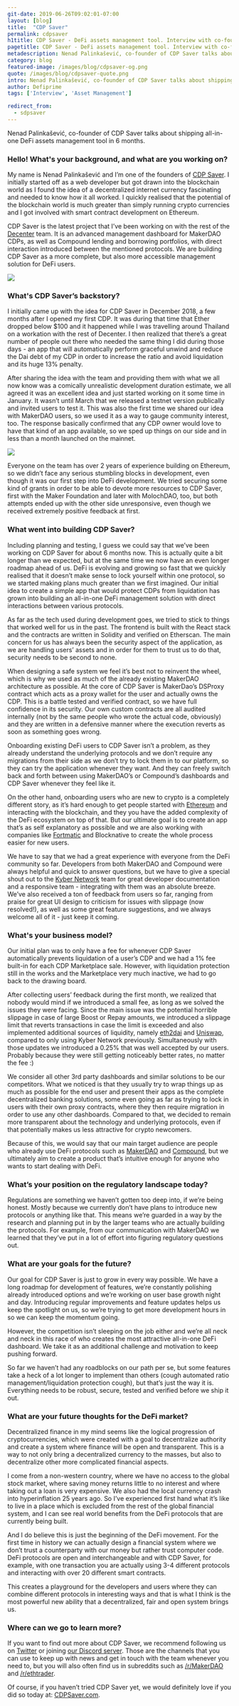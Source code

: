 ```yaml
---
git-date: 2019-06-26T09:02:01-07:00
layout: [blog]
title:  "CDP Saver"
permalink: cdpsaver
h1title: CDP Saver - DeFi assets management tool. Interview with co-founder, Nenad Palinkašević
pagetitle: CDP Saver - DeFi assets management tool. Interview with co-founder, Nenad Palinkašević. CDPSaver Review.
metadescription: Nenad Palinkašević, сo-founder of CDP Saver talks about shipping all-in-one DeFi assets management solution in 6 months.
category: blog
featured-image: /images/blog/cdpsaver-og.png
quote: /images/blog/cdpsaver-quote.png
intro: Nenad Palinkašević, сo-founder of CDP Saver talks about shipping all-in-one DeFi assets management tool in 6 months.
author: Defiprime
tags: ['Interview', 'Asset Management']

redirect_from:
  - sdpsaver
---
```

Nenad Palinkašević, сo-founder of CDP Saver talks about shipping all-in-one DeFi assets management tool in 6 months.

### Hello! What's your background, and what are you working on?

My name is Nenad Palinkašević and I’m one of the founders of [CDP Saver](https://cdpsaver.com). I initially started off as a web developer but got drawn into the blockchain world as I found the idea of a decentralized internet currency fascinating and needed to know how it all worked. I quickly realised that the potential of the blockchain world is much greater than simply running crypto currencies and I got involved with smart contract development on Ethereum.

CDP Saver is the latest project that I’ve been working on with the rest of the [Decenter](https://www.decenter.com/) team. It is an advanced management dashboard for MakerDAO CDPs, as well as Compound lending and borrowing portfolios, with direct interaction introduced between the mentioned protocols. We are building CDP Saver as a more complete, but also more accessible management solution for DeFi users.

![](/images/blog/cdpsaver1.png)

### What's CDP Saver’s backstory?

I initially came up with the idea for CDP Saver in December 2018, a few months after I opened my first CDP. It was during that time that Ether dropped below $100 and it happened while I was travelling around Thailand on a workation with the rest of Decenter. I then realized that there’s a great number of people out there who needed the same thing I did during those days - an app that will automatically perform graceful unwind and reduce the Dai debt of my CDP in order to increase the ratio and avoid liquidation and its huge 13% penalty.

After sharing the idea with the team and providing them with what we all now know was a comically unrealistic development duration estimate, we all agreed it was an excellent idea and just started working on it some time in January. It wasn’t until March that we released a testnet version publically and invited users to test it. This was also the first time we shared our idea with MakerDAO users, so we used it as a way to gauge community interest, too. The response basically confirmed that any CDP owner would love to have that kind of an app available, so we sped up things on our side and in less than a month launched on the mainnet.

![](/images/blog/cdpsaver2.png)

Everyone on the team has over 2 years of experience building on Ethereum, so we didn’t face any serious stumbling blocks in development, even though it was our first step into DeFi development. We tried securing some kind of grants in order to be able to devote more resources to CDP Saver, first with the Maker Foundation and later with MolochDAO, too, but both attempts ended up with the other side unresponsive, even though we received extremely positive feedback at first.

### What went into building CDP Saver?

Including planning and testing, I guess we could say that we’ve been working on CDP Saver for about 6 months now. This is actually quite a bit longer than we expected, but at the same time we now have an even longer roadmap ahead of us. DeFi is evolving and growing so fast that we quickly realised that it doesn’t make sense to lock yourself within one protocol, so we started making plans much greater than we first imagined. Our initial idea to create a simple app that would protect CDPs from liquidation has grown into building an all-in-one DeFi management solution with direct interactions between various protocols.

As far as the tech used during development goes, we tried to stick to things that worked well for us in the past. The frontend is built with the React stack and the contracts are written in Solidity and verified on Etherscan. The main concern for us has always been the security aspect of the application, as we are handling users’ assets and in order for them to trust us to do that, security needs to be second to none.

When designing a safe system we feel it’s best not to reinvent the wheel, which is why we used as much of the already existing MakerDAO architecture as possible. At the core of CDP Saver is MakerDao’s DSProxy contract which acts as a proxy wallet for the user and actually owns the CDP. This is a battle tested and verified contract, so we have full confidence in its security. Our own custom contracts are all audited internally (not by the same people who wrote the actual code, obviously) and they are written in a defensive manner where the execution reverts as soon as something goes wrong.

Onboarding existing DeFi users to CDP Saver isn’t a problem, as they already understand the underlying protocols and we don’t require any migrations from their side as we don’t try to lock them in to our platform, so they can try the application whenever they want. And they can freely switch back and forth between using MakerDAO’s or Compound’s dashboards and CDP Saver whenever they feel like it.

On the other hand, onboarding users who are new to crypto is a completely different story, as it’s hard enough to get people started with [Ethereum](/ethereum) and interacting with the blockchain, and they you have the added complexity of the DeFi ecosystem on top of that. But our ultimate goal is to create an app that’s as self explanatory as possible and we are also working with companies like [Fortmatic](/fortmatic) and Blocknative to create the whole process easier for new users.

We have to say that we had a great experience with everyone from the DeFi community so far. Developers from both MakerDAO and Compound were always helpful and quick to answer questions, but we have to give a special shout out to the [Kyber Network](/kyber-network) team for great developer documentation and a responsive team - integrating with them was an absolute breeze. We’ve also received a ton of feedback from users so far, ranging from praise for great UI design to criticism for issues with slippage (now resolved!), as well as some great feature suggestions, and we always welcome all of it - just keep it coming.

### What's your business model?

Our initial plan was to only have a fee for whenever CDP Saver automatically prevents liquidation of a user’s CDP and we had a 1% fee built-in for each CDP Marketplace sale. However, with liquidation protection still in the works and the Marketplace very much inactive, we had to go back to the drawing board.

After collecting users’ feedback during the first month, we realized that nobody would mind if we introduced a small fee, as long as we solved the issues they were facing. Since the main issue was the potential horrible slippage in case of large Boost or Repay amounts, we introduced a slippage limit that reverts transactions in case the limit is exceeded and also implemented additional sources of liquidity, namely [eth2dai](https://eth2dai.com/) and [Uniswap](https://uniswap.exchange/), compared to only using Kyber Network previously. Simultaneously with those updates we introduced a 0.25% that was well accepted by our users. Probably because they were still getting noticeably better rates, no matter the fee :)

We consider all other 3rd party dashboards and similar solutions to be our competitors. What we noticed is that they usually try to wrap things up as much as possible for the end user and present their apps as the complete decentralized banking solutions, some even going as far as trying to lock in users with their own proxy contracts, where they then require migration in order to use any other dashboards. Compared to that, we decided to remain more transparent about the technology and underlying protocols, even if that potentially makes us less attractive for crypto newcomers.

Because of this, we would say that our main target audience are people who already use DeFi protocols such as [MakerDAO](https://makerdao.com/en/) and [Compound](https://compound.finance), but we ultimately aim to create a product that’s intuitive enough for anyone who wants to start dealing with DeFi.

### What’s your position on the regulatory landscape today?

Regulations are something we haven’t gotten too deep into, if we’re being honest. Mostly because we currently don’t have plans to introduce new protocols or anything like that. This means we’re guarded in a way by the research and planning put in by the larger teams who are actually building the protocols. For example, from our communication with MakerDAO we learned that they’ve put in a lot of effort into figuring regulatory questions out.

### What are your goals for the future?

Our goal for CDP Saver is just to grow in every way possible. We have a long roadmap for development of features, we’re constantly polishing already introduced options and we’re working on user base growth night and day. Introducing regular improvements and feature updates helps us keep the spotlight on us, so we’re trying to get more development hours in so we can keep the momentum going.

However, the competition isn’t sleeping on the job either and we’re all neck and neck in this race of who creates the most attractive all-in-one DeFi dashboard. We take it as an additional challenge and motivation to keep pushing forward.

So far we haven’t had any roadblocks on our path per se, but some features take a heck of a lot longer to implement than others (cough automated ratio management/liquidation protection cough), but that’s just the way it is. Everything needs to be robust, secure, tested and verified before we ship it out.

### What are your future thoughts for the DeFi market?

Decentralized finance in my mind seems like the logical progression of cryptocurrencies, which were created with a goal to decentralize authority and create a system where finance will be open and transparent. This is a way to not only bring a decentralized currency to the masses, but also to decentralize other more complicated financial aspects.

I come from a non-western country, where we have no access to the global stock market, where saving money returns little to no interest and where taking out a loan is very expensive. We also had the local currency crash into hyperinflation 25 years ago. So I’ve experienced first hand what it’s like to live in a place which is excluded from the rest of the global financial system, and I can see real world benefits from the DeFi protocols that are currently being built.

And I do believe this is just the beginning of the DeFi movement. For the first time in history we can actually design a financial system where we don’t trust a counterparty with our money but rather trust computer code. DeFi protocols are open and interchangeable and with CDP Saver, for example, with one transaction you are actually using 3-4 different protocols and interacting with over 20 different smart contracts.

This creates a playground for the developers and users where they can combine different protocols in interesting ways and that is what I think is the most powerful new ability that a decentralized, fair and open system brings us.

### Where can we go to learn more?

If you want to find out more about CDP Saver, we recommend following us on [Twitter](https://twitter.com/cdpsaver) or joining [our Discord server](https://discordapp.com/invite/2GuBxgV). Those are the channels that you can use to keep up with news and get in touch with the team whenever you need to, but you will also often find us in subreddits such as [/r/MakerDAO](https://www.reddit.com/r/MakerDAO/) and [/r/ethtrader](https://www.reddit.com/r/ethtrader/).

Of course, if you haven’t tried CDP Saver yet, we would definitely love if you did so today at: [CDPSaver.com](https://CDPSaver.com/).
